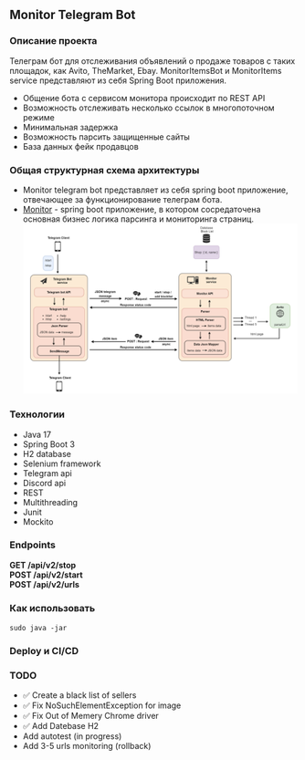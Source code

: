 ## **Monitor Telegram Bot**
### **Описание проекта**
Телеграм бот для отслеживания объявлений о продаже товаров с таких площадок, как Avito, TheMarket, Ebay. MonitorItemsBot и MonitorItems service представляют из себя Spring Boot приложения.
+ Общение бота с сервисом монитора происходит по REST API
+ Возможность отслеживать несколько ссылок в многопоточном режиме
+ Минимальная задержка
+ Возможность парсить защищенные сайты
+ База данных фейк продавцов
### **Общая структурная схема архитектуры**
- Monitor telegram bot представляет из себя spring boot приложение, отвечающее за функционирование телеграм бота.
- [Monitor](https://github.com/alexeyrand/MonitorTelegramBot/edit/main/README.md) - spring boot приложение, в котором сосредаточена основная бизнес логика парсинга и мониторинга страниц.  
  ![Structure schema](/images/schema.png)

### **Технологии**
+ Java 17
+ Spring Boot 3
+ H2 database
+ Selenium framework
+ Telegram api
+ Discord api
+ REST
+ Multithreading
+ Junit
+ Mockito
### **Endpoints**
**GET /api/v2/stop**   
**POST /api/v2/start**    
**POST /api/v2/urls**

### **Как использовать**
```
sudo java -jar
```
### **Deploy и CI/CD**
### **TODO**
+ :white_check_mark: Create a black list of sellers
+ :white_check_mark: Fix NoSuchElementException for image
+ :white_check_mark: Fix Out of Memery Chrome driver
+ :white_check_mark: Add Datebase H2
+ Add autotest (in progress)
+ Add 3-5 urls monitoring (rollback)
  
